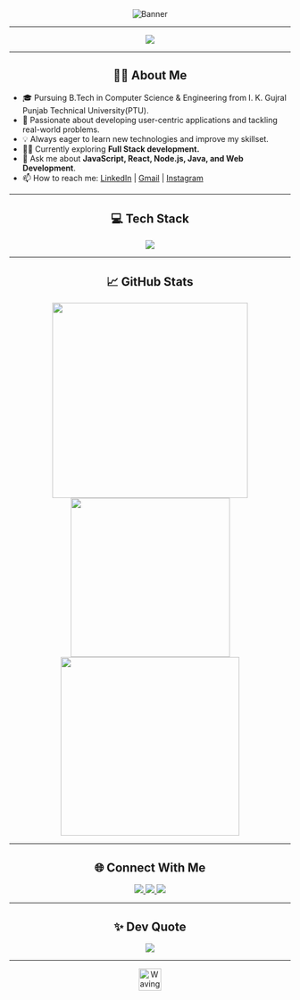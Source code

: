<div align="center">

  <img src="https://svg-banners.vercel.app/api?type=origin&text1=Hi,%20I'm%20Aman%20Raj&width=700&height=110&fontSize=50" alt="Banner"/>
  
</div>

<!-- <h1 align="center" >Hi, I'm Aman Raj</h1>
<h3 align="center" >A passionate FullStack Software Engineer</h3>  -->


---

<div align="center">
  <img src="https://readme-typing-svg.demolab.com/?center=true&size=32&color=00fcd9&vCenter=true&font=Georgia&lines=Code.+Build.+Innovate.;FullStack+Software+Engineer;DSA+Enthusiast"/>
</div>

<!-- <p align="center">
  If you have a coding gif or animation, upload it to your repo and update the link below 
  <img src="https://github.com/Aman-raj23/Aman-raj23/assets/your-gif-id/coding-gif.gif" width="220" alt="Animated Coding"/> 
</p> -->

---

<h2 align="center">🤵🏻 About Me</h2>

- 🎓 Pursuing B.Tech in Computer Science & Engineering from I. K. Gujral Punjab Technical University(PTU).
- 🚀 Passionate about developing user-centric applications and tackling real-world problems.
- 💡 Always eager to learn new technologies and improve my skillset.
- 🧑‍💻 Currently exploring **Full Stack development.**
- 💬 Ask me about **JavaScript, React, Node.js, Java, and Web Development**.
- 📫 How to reach me: [LinkedIn](https://linkedin.com/in/aman-raj23) | [Gmail](mailto:23raj.aman03@gmail.com) | [Instagram](https://instagram.com/_raj_aman12)

---

<h2 align="center">💻 Tech Stack</h2>
<p align="center">
  
  <img src="https://skillicons.dev/icons?i=java,python,js,nodejs,expressjs,mongodb,mysql,cpp,html,css,git,github,vscode&size=64" />
  
  <!-- more to add = postman, react,... -->
</p>

---

<h2 align="center">📈 GitHub Stats</h2>
<p align="center">
  <img src="https://github-readme-stats.vercel.app/api?username=Aman-raj23&theme=tokyonight&show_icons=true&hide_border=false&card_width=350" width="350" />
  <img src="https://github-readme-stats.vercel.app/api/top-langs/?username=Aman-raj23&theme=tokyonight&hide_border=false&include_all_commits=false&count_private=false&layout=compact" width="285"/> <br>
  <img src="https://streak-stats.demolab.com?user=Aman-raj23&theme=tokyonight&hide_border=false&card_width=350" width="320"/>
  
<!--   <img src="https://github-readme-stats.vercel.app/api/top-langs/?username=Aman-raj23&theme=tokyonight&layout=compact&hide_border=false&card_width=350" width="350" /><br>-->

</p>


---

<h2 align="center">🌐 Connect With Me</h2>
<p align="center">
  <a href="https://linkedin.com/in/aman-raj23" target="_blank">
    <img src="https://img.shields.io/badge/LinkedIn-%230077B5.svg?style=for-the-badge&logo=linkedin&logoColor=white" />
  </a>
  <a href="mailto:23raj.aman03@gmail.com" target="_blank">
    <img src="https://img.shields.io/badge/Gmail-D14836?style=for-the-badge&logo=gmail&logoColor=white" />
  </a>
  <a href="https://instagram.com/_raj_aman12" target="_blank">
    <img src="https://img.shields.io/badge/Instagram-%23E4405F.svg?style=for-the-badge&logo=Instagram&logoColor=white" />
  </a>
</p>

---

<h2 align="center">✨ Dev Quote</h2>
<p align="center">
  <img src="https://quotes-github-readme.vercel.app/api?type=horizontal&theme=tokyonight"/>
  
</p>

---

<!--
<p align="center">
  <img src="https://visitcount.itsvg.in/api?id=Aman-raj23&icon=0&color=0" alt="visit count"/>
</p> 
-->

<!-- Animated waving hand emoji 👋👋 -->
<p align="center">
  <img src="https://raw.githubusercontent.com/Aman-raj23/Aman-raj23/main/assets/wave.gif" width="40px" alt="Waving hand"/>
</p>
